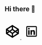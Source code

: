 ## Hi there 👋

<br>

<a href="https://codepen.io/armymen115/" title="CodePen">
<svg xmlns="http://www.w3.org/2000/svg"  viewBox="0 0 50 50" width="50px" height="50px"><path class="icon1" d="M25,4L4,17.345v15.309L25,46l21-13.345V17.345L25,4z M25,29.182l-5.932-4.113L25,21.025l5.932,4.044L25,29.182z M27,17.606V9.95l13.43,8.534l-6.019,4.173L27,17.606z M23,17.606l-7.411,5.052L9.57,18.485L23,9.95V17.606z M12.092,25.042L8,27.831v-5.627L12.092,25.042z M15.57,27.453L23,32.604v7.446L9.591,31.529L15.57,27.453z M27,32.604l7.43-5.151l5.979,4.076L27,40.05V32.604z M37.908,25.042L42,22.205v5.627L37.908,25.042z"/></svg>
</a>
&nbsp;
<a href="https://www.linkedin.com/in/brett-shenk-59480794/" title="Linkedin" id="social">
<svg fill="#0000000" xmlns="http://www.w3.org/2000/svg"  viewBox="0 0 32 32" width="50px" height="50px"><path class="icon-outline" d="M11.954,23h-2.95v-9.492h2.95V23z M10.449,12.151c-0.951,0-1.72-0.771-1.72-1.72c0-0.949,0.77-1.719,1.72-1.719c0.948,0,1.719,0.771,1.719,1.719C12.168,11.38,11.397,12.151,10.449,12.151z M23.004,23h-2.948v-4.616c0-1.101-0.02-2.517-1.533-2.517c-1.535,0-1.771,1.199-1.771,2.437V23h-2.948v-9.492h2.83v1.297h0.04c0.394-0.746,1.356-1.533,2.791-1.533c2.987,0,3.539,1.966,3.539,4.522V23z"/><path class="icon2" fill="none" stroke="#000000" stroke-miterlimit="10" stroke-width="2" d="M24.5,26h-17C6.672,26,6,25.328,6,24.5v-17C6,6.672,6.672,6,7.5,6h17C25.328,6,26,6.672,26,7.5v17C26,25.328,25.328,26,24.5,26z"/></svg>
</a>
